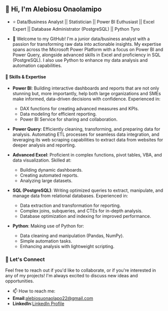 ## 👋 Hi, I'm Alebiosu Onaolamipo
- ⭐ Data/Business Analyst || Statistician || Power BI Euthusiast || Excel Expert || Database Administrator (PostgreSQL) || Python Tyro

- 👀 Welcome to my GitHub! I'm a junior data/business analyst with a passion for transforming raw data into actionable insights. My expertise spans across the Microsoft Power Platform with a focus on Power BI and Power Query, alongside advanced skills in Excel and proficiency in SQL (PostgreSQL). I also use Python to enhance my data analysis and automation capabilities.

#### 🔧 Skills & Expertise
- **Power BI**: Building interactive dashboards and reports that are not only stunning but, more importantly, help both large organizations and SMEs make informed, data-driven decisions with confidence. Experienced in:
  - DAX functions for creating advanced measures and KPIs.
  - Data modeling for efficient reporting.
  - Power BI Service for sharing and collaboration.
 
- **Power Query**: Efficiently cleaning, transforming, and preparing data for analysis. Automating ETL processes for seamless data integration, and leveraging its web scraping capabilities to extract data from websites for deeper analysis and reporting.

- **Advanced Excel**: Proficient in complex functions, pivot tables, VBA, and data visualization. Skilled at:
  - Building dynamic dashboards.
  - Creating automated reports.
  - Analyzing large datasets.
 
- **SQL (PostgreSQL)**: Writing optimized queries to extract, manipulate, and manage data from relational databases. Experienced in:
  - Data extraction and transformation for reporting.
  - Complex joins, subqueries, and CTEs for in-depth analysis.
  - Database optimization and indexing for improved performance.
 
- **Python**: Making use of Python for:
  - Data cleaning and manipulation (Pandas, NumPy).
  - Simple automation tasks.
  - Enhancing analysis with lightweight scripting.
 
### 🚀 Let's Connect
Feel free to reach out if you'd like to collaborate, or if you're interested in any of my projects! I'm always excited to discuss new ideas and opportunities.

- 📫 How to reach me:
- **Email**:[alebiosuonaolapo22@gmail.com](mailto:alebiosuonaolapo22@gmail.com)
- **LinkedIn**:[LinkedIn Profile](https://www.linkedin.com/in/onaolamipo-alebiosu)


<!---
Herola007/Herola007 is a ✨ special ✨ repository because its `README.md` (this file) appears on your GitHub profile.
You can click the Preview link to take a look at your changes.
--->
